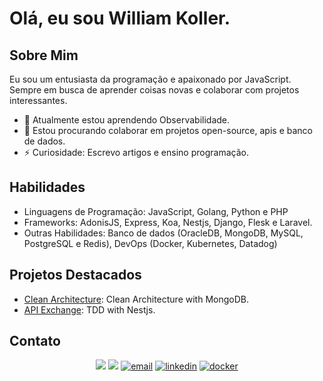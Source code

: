 # Olá, eu sou William Koller. 

## Sobre Mim
Eu sou um entusiasta da programação e apaixonado por JavaScript. Sempre em busca de aprender coisas novas e colaborar com projetos interessantes.

- 🌱 Atualmente estou aprendendo Observabilidade.
- 👯 Estou procurando colaborar em projetos open-source, apis e banco de dados.  
- ⚡ Curiosidade: Escrevo artigos e ensino programação.

## Habilidades
- Linguagens de Programação: JavaScript, Golang, Python e PHP
- Frameworks: AdonisJS, Express, Koa, Nestjs, Django, Flesk e Laravel.
- Outras Habilidades: Banco de dados (OracleDB, MongoDB, MySQL, PostgreSQL e Redis), DevOps (Docker, Kubernetes, Datadog)

## Projetos Destacados
- [Clean Architecture](https://github.com/williamkoller/clean-ts-api): Clean Architecture with MongoDB.
- [API Exchange](https://github.com/williamkoller/tdd-exchange-api): TDD with Nestjs.


## Contato
  <p align="center">
    <a href= "https://dev.to/williamkoller"><img src="https://img.icons8.com/windows/32/000000/dev.png"/></a>
    <a href= "[https://dev.to/williamkoller](https://medium.com/@williamkoller404)"><img src="https://img.icons8.com/windows/32/000000/medium.png"/></a>
    <a href="mailto:williamkoller30@gmail.coma"><img src="https://img.icons8.com/color/32/000000/gmail.png" alt="email"/></a>
    <a href="https://www.linkedin.com/in/williamkoller"><img src="https://img.icons8.com/color/32/000000/linkedin.png" alt="linkedin"/></a>
    <a href="https://hub.docker.com/u/williamkoller"><img src="https://img.icons8.com/color/32/000000/docker.png" alt="docker"/></a>
  </p>
